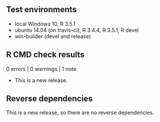 ## Test environments
* local Windows 10, R 3.5.1
* ubuntu 14.04 (on travis-ci), R 3.4.4, R 3.5.1, R devel
* win-builder (devel and release)

## R CMD check results

0 errors | 0 warnings | 1 note

* This is a new release.

## Reverse dependencies

This is a new release, so there are no reverse dependencies.

